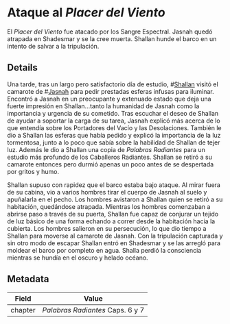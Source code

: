 # Ataque al *Placer del Viento*
El *Placer del Viento* fue atacado por los Sangre Espectral. Jasnah quedó atrapada en Shadesmar y se la cree muerta. Shallan hunde el barco en un intento de salvar a la tripulación. 

## Details
Una tarde, tras un largo pero satisfactorio día de estudio, #[Shallan](characters/shallan) visitó el camarote de #[Jasnah](characters/jasnah) para pedir prestadas esferas infusas para iluminar. Encontró a Jasnah en un preocupante y extenuado estado que deja una fuerte impresión en Shallan...tanto la humanidad de Jasnah como la importancia y urgencia de su cometido. Tras escuchar el deseo de Shallan de ayudar a soportar la carga de su tarea, Jasnah explicó más acerca de lo que entendía sobre los Portadores del Vacío y las Desolaciones. También le dio a Shallan las esferas que había pedido y explicó la importancia de la luz tormentosa, junto a lo poco que sabía sobre la habilidad de Shallan de tejer luz. Además le dio a Shallan una copia de *Palabras Radiantes* para un estudio más profundo de los Caballeros Radiantes. Shallan se retiró a su camarote entonces pero durmió apenas un poco antes de se despertada por gritos y humo. 

Shallan supuso con rapidez que el barco estaba bajo ataque. Al mirar fuera de su cabina, vio a varios hombres tirar el cuerpo de Jasnah al suelo y apuñalarla en el pecho. Los hombres avistaron a Shallan quien se retiró a su habitación, quedándose atrapada. Mientras los hombres comenzaban a abrirse paso a través de su puerta, Shallan fue capaz de conjurar un tejido de luz básico de una forma echando a correr desde la habitación hacia la cubierta. Los hombres salieron en su persecución, lo que dio tiempo a Shallan para moverse al camarote de Jasnah. Con la tripulación capturada y sin otro modo de escapar Shallan entró en Shadesmar y se las arregló para moldear el barco por completo en agua. Shalla perdió la consciencia mientras se hundía en el oscuro y helado océano. 

## Metadata
| Field | Value |
| ----- | ----- |
| chapter | *Palabras Radiantes* Caps. 6 y 7 |
